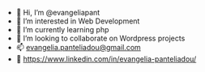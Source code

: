 - 👋 Hi, I’m @evangeliapant
- 👀 I’m interested in Web Development
- 🌱 I’m currently learning php
- 💞️ I’m looking to collaborate on Wordpress projects
- 📫 evangelia.panteliadou@gmail.com
- 👩 https://www.linkedin.com/in/evangelia-panteliadou/
